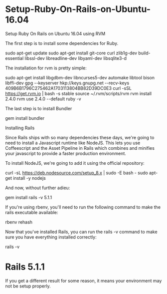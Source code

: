 # Setup-Ruby-On-Rails-on-Ubuntu-16.04
Setup Ruby On Rails on Ubuntu 16.04 using RVM


The first step is to install some dependencies for Ruby.

sudo apt-get update
sudo apt-get install git-core curl zlib1g-dev build-essential libssl-dev libreadline-dev libyaml-dev libsqlite3-d



The installation for rvm is pretty simple:

sudo apt-get install libgdbm-dev libncurses5-dev automake libtool bison libffi-dev
gpg --keyserver hkp://keys.gnupg.net --recv-keys 409B6B1796C275462A1703113804BB82D39DC0E3
curl -sSL https://get.rvm.io | bash -s stable
source ~/.rvm/scripts/rvm
rvm install 2.4.0
rvm use 2.4.0 --default
ruby -v

The last step is to install Bundler

gem install bundler

Installing Rails

Since Rails ships with so many dependencies these days, we're going to need to install a Javascript runtime like NodeJS. This lets you use Coffeescript and the Asset Pipeline in Rails which combines and minifies your javascript to provide a faster production environment.

To install NodeJS, we're going to add it using the official repository:

curl -sL https://deb.nodesource.com/setup_8.x | sudo -E bash -
sudo apt-get install -y nodejs

And now, without further adieu:

gem install rails -v 5.1.1

If you're using rbenv, you'll need to run the following command to make the rails executable available:

rbenv rehash

Now that you've installed Rails, you can run the rails -v command to make sure you have everything installed correctly:

rails -v
# Rails 5.1.1

If you get a different result for some reason, it means your environment may not be setup properly.
